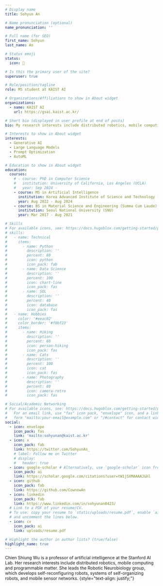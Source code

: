 ```yaml
---
# Display name
title: Sohyun An

# Name pronunciation (optional)
name_pronunciation: ''

# Full name (for SEO)
first_name: Sohyun
last_name: An

# Status emoji
status:
  icon: 🌊

# Is this the primary user of the site?
superuser: true

# Role/position/tagline
role: MS student at KAIST AI

# Organizations/Affiliations to show in About widget
organizations:
  - name: KAIST AI
    url: https://gsai.kaist.ac.kr/

# Short bio (displayed in user profile at end of posts)
bio: My research interests include distributed robotics, mobile computing and programmable matter.

# Interests to show in About widget
interests:
  - Generative AI
  - Large Language Models
  - Prompt Optimization
  - AutoML

# Education to show in About widget
education:
  courses:
    # - course: PhD in Computer Science 
    #   institution: University of California, Los Angeles (UCLA)
    #   year: Sep 2024 - 
    - course: MS in Artificial Intelligence
      institution: Korea Advanced Institute of Science and Technology (KAIST)
      year: Aug 2022 - Aug 2024
    - course: BS in Material Science and Engineering (Summa Cum Laude)
      institution: Seoul National University (SNU)
      year: Mar 2017 - Aug 2021

# Skills
# For available icons, see: https://docs.hugoblox.com/getting-started/page-builder/#icons
# skills:
#   - name: Technical
#     items:
#       - name: Python
#         description: ''
#         percent: 80
#         icon: python
#         icon_pack: fab
#       - name: Data Science
#         description: ''
#         percent: 100
#         icon: chart-line
#         icon_pack: fas
#       - name: SQL
#         description: ''
#         percent: 40
#         icon: database
#         icon_pack: fas
#   - name: Hobbies
#     color: '#eeac02'
#     color_border: '#f0bf23'
#     items:
#       - name: Hiking
#         description: ''
#         percent: 60
#         icon: person-hiking
#         icon_pack: fas
#       - name: Cats
#         description: ''
#         percent: 100
#         icon: cat
#         icon_pack: fas
#       - name: Photography
#         description: ''
#         percent: 80
#         icon: camera-retro
#         icon_pack: fas

# Social/Academic Networking
# For available icons, see: https://docs.hugoblox.com/getting-started/page-builder/#icons
#   For an email link, use "fas" icon pack, "envelope" icon, and a link in the
#   form "mailto:your-email@example.com" or "/#contact" for contact widget.
social:
  - icon: envelope
    icon_pack: fas
    link: 'mailto:sohyunan@kaist.ac.kr'
  - icon: x
    icon_pack: fab
    link: https://twitter.com/SohyunAn_
    # label: Follow me on Twitter
    # display:
    #   header: true
  - icon: google-scholar # Alternatively, use `google-scholar` icon from `ai` icon pack
    icon_pack: ai
    link: https://scholar.google.com/citations?user=tW1jSXMAAAAJ&hl
  - icon: github
    icon_pack: fab
    link: https://github.com/CownowAn
  - icon: linkedin
    icon_pack: fab
    link: https://www.linkedin.com/in/sohyunan0423/
  # Link to a PDF of your resume/CV.
  # To use: copy your resume to `static/uploads/resume.pdf`, enable `ai` icons in `params.yaml`,
  # and uncomment the lines below.
  - icon: cv
    icon_pack: ai
    link: uploads/resume.pdf

# Highlight the author in author lists? (true/false)
highlight_name: true
---
```


Chien Shiung Wu is a professor of artificial intelligence at the Stanford AI Lab. Her research interests include distributed robotics, mobile computing and programmable matter. She leads the Robotic Neurobiology group, which develops self-reconfiguring robots, systems of self-organizing robots, and mobile sensor networks.
{style="text-align: justify;"}
